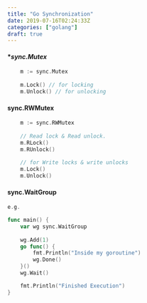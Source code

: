 ```yaml
---
title: "Go Synchronization"
date: 2019-07-16T02:24:33Z
categories: ["golang"]
draft: true
---
```


#### **sync.Mutex*
``` go          
    m := sync.Mutex
    
    m.Lock() // for locking
    m.Unlock() // for unlocking
```

#### **sync.RWMutex**
``` go 
    m := sync.RWMutex
    
    // Read lock & Read unlock.
    m.RLock()
    m.RUnlock()
    
    // for Write locks & write unlocks
    m.Lock()
    m.Unlock()
```

#### **sync.WaitGroup**
``` go 
e.g.

func main() {
    var wg sync.WaitGroup
    
    wg.Add(1)
    go func() {
        fmt.Println("Inside my goroutine")
        wg.Done()
    }()
    wg.Wait()

    fmt.Println("Finished Execution") 
}
```
